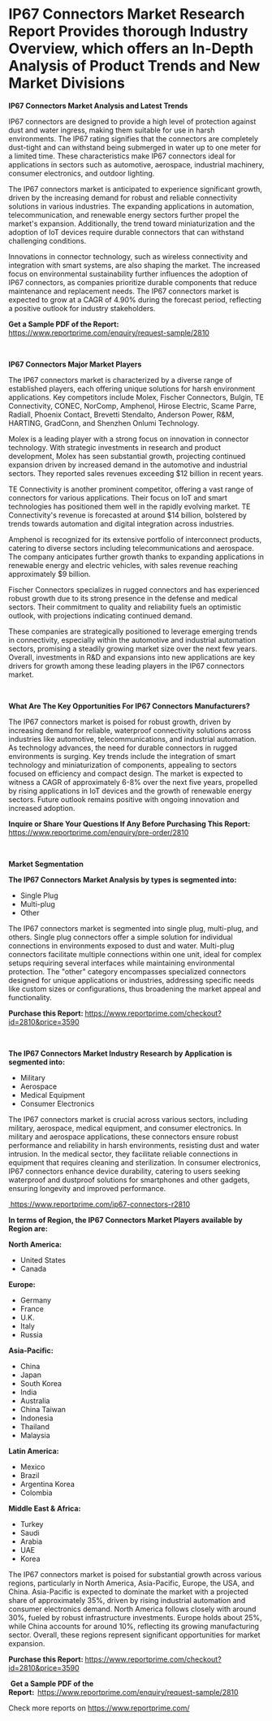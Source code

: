 <p><h1>IP67 Connectors Market Research Report Provides thorough Industry Overview, which offers an In-Depth Analysis of Product Trends and New Market Divisions</h1></p><p><strong>IP67 Connectors Market Analysis and Latest Trends</strong></p>
<p><p>IP67 connectors are designed to provide a high level of protection against dust and water ingress, making them suitable for use in harsh environments. The IP67 rating signifies that the connectors are completely dust-tight and can withstand being submerged in water up to one meter for a limited time. These characteristics make IP67 connectors ideal for applications in sectors such as automotive, aerospace, industrial machinery, consumer electronics, and outdoor lighting.</p><p>The IP67 connectors market is anticipated to experience significant growth, driven by the increasing demand for robust and reliable connectivity solutions in various industries. The expanding applications in automation, telecommunication, and renewable energy sectors further propel the market's expansion. Additionally, the trend toward miniaturization and the adoption of IoT devices require durable connectors that can withstand challenging conditions.</p><p>Innovations in connector technology, such as wireless connectivity and integration with smart systems, are also shaping the market. The increased focus on environmental sustainability further influences the adoption of IP67 connectors, as companies prioritize durable components that reduce maintenance and replacement needs. The IP67 connectors market is expected to grow at a CAGR of 4.90% during the forecast period, reflecting a positive outlook for industry stakeholders.</p></p>
<p><strong>Get a Sample PDF of the Report:&nbsp;</strong> <a href="https://www.reportprime.com/enquiry/request-sample/2810?utm_campaign=3078&utm_medium=2&utm_source=Github&utm_content=ia&utm_term=18032025&utm_id=ip67-connectors">https://www.reportprime.com/enquiry/request-sample/2810</a></p>
<p>&nbsp;</p>
<p><strong>IP67 Connectors Major Market Players</strong></p>
<p><p>The IP67 connectors market is characterized by a diverse range of established players, each offering unique solutions for harsh environment applications. Key competitors include Molex, Fischer Connectors, Bulgin, TE Connectivity, CONEC, NorComp, Amphenol, Hirose Electric, Scame Parre, Radiall, Phoenix Contact, Brevetti Stendalto, Anderson Power, R&M, HARTING, GradConn, and Shenzhen Onlumi Technology.</p><p>Molex is a leading player with a strong focus on innovation in connector technology. With strategic investments in research and product development, Molex has seen substantial growth, projecting continued expansion driven by increased demand in the automotive and industrial sectors. They reported sales revenues exceeding $12 billion in recent years.</p><p>TE Connectivity is another prominent competitor, offering a vast range of connectors for various applications. Their focus on IoT and smart technologies has positioned them well in the rapidly evolving market. TE Connectivity's revenue is forecasted at around $14 billion, bolstered by trends towards automation and digital integration across industries.</p><p>Amphenol is recognized for its extensive portfolio of interconnect products, catering to diverse sectors including telecommunications and aerospace. The company anticipates further growth thanks to expanding applications in renewable energy and electric vehicles, with sales revenue reaching approximately $9 billion.</p><p>Fischer Connectors specializes in rugged connectors and has experienced robust growth due to its strong presence in the defense and medical sectors. Their commitment to quality and reliability fuels an optimistic outlook, with projections indicating continued demand.</p><p>These companies are strategically positioned to leverage emerging trends in connectivity, especially within the automotive and industrial automation sectors, promising a steadily growing market size over the next few years. Overall, investments in R&D and expansions into new applications are key drivers for growth among these leading players in the IP67 connectors market.</p></p>
<p>&nbsp;</p>
<p><strong>What Are The Key Opportunities For IP67 Connectors Manufacturers?</strong></p>
<p><p>The IP67 connectors market is poised for robust growth, driven by increasing demand for reliable, waterproof connectivity solutions across industries like automotive, telecommunications, and industrial automation. As technology advances, the need for durable connectors in rugged environments is surging. Key trends include the integration of smart technology and miniaturization of components, appealing to sectors focused on efficiency and compact design. The market is expected to witness a CAGR of approximately 6-8% over the next five years, propelled by rising applications in IoT devices and the growth of renewable energy sectors. Future outlook remains positive with ongoing innovation and increased adoption.</p></p>
<p><strong>Inquire or Share Your Questions If Any Before Purchasing This Report:</strong> <a href="https://www.reportprime.com/enquiry/pre-order/2810?utm_campaign=3078&utm_medium=2&utm_source=Github&utm_content=ia&utm_term=18032025&utm_id=ip67-connectors">https://www.reportprime.com/enquiry/pre-order/2810</a></p>
<p>&nbsp;</p>
<p><strong>Market Segmentation</strong></p>
<p><strong>The IP67 Connectors Market Analysis by types is segmented into:</strong></p>
<p><ul><li>Single Plug</li><li>Multi-plug</li><li>Other</li></ul></p>
<p><p>The IP67 connectors market is segmented into single plug, multi-plug, and others. Single plug connectors offer a simple solution for individual connections in environments exposed to dust and water. Multi-plug connectors facilitate multiple connections within one unit, ideal for complex setups requiring several interfaces while maintaining environmental protection. The "other" category encompasses specialized connectors designed for unique applications or industries, addressing specific needs like custom sizes or configurations, thus broadening the market appeal and functionality.</p></p>
<p><strong>Purchase this Report:&nbsp;</strong><a href="https://www.reportprime.com/checkout?id=2810&price=3590&utm_campaign=3078&utm_medium=2&utm_source=Github&utm_content=ia&utm_term=18032025&utm_id=ip67-connectors">https://www.reportprime.com/checkout?id=2810&price=3590</a></p>
<p>&nbsp;</p>
<p><strong>The IP67 Connectors Market Industry Research by Application is segmented into:</strong></p>
<p><ul><li>Military</li><li>Aerospace</li><li>Medical Equipment</li><li>Consumer Electronics</li></ul></p>
<p><p>The IP67 connectors market is crucial across various sectors, including military, aerospace, medical equipment, and consumer electronics. In military and aerospace applications, these connectors ensure robust performance and reliability in harsh environments, resisting dust and water intrusion. In the medical sector, they facilitate reliable connections in equipment that requires cleaning and sterilization. In consumer electronics, IP67 connectors enhance device durability, catering to users seeking waterproof and dustproof solutions for smartphones and other gadgets, ensuring longevity and improved performance.</p></p>
<p><a href="https://www.reportprime.com/ip67-connectors-r2810?utm_campaign=3078&utm_medium=2&utm_source=Github&utm_content=ia&utm_term=18032025&utm_id=ip67-connectors">&nbsp;https://www.reportprime.com/ip67-connectors-r2810</a></p>
<p><strong>In terms of Region, the IP67 Connectors Market Players available by Region are:</strong></p>
<p>
    <p> <strong> North America: </strong>
        <ul>
            <li>United States</li>
            <li>Canada</li>
        </ul>
        </p> 
    <p> <strong> Europe: </strong>
        <ul>
            <li>Germany</li>
            <li>France</li>
            <li>U.K.</li>
            <li>Italy</li>
            <li>Russia</li>
        </ul>
        </p> 
    <p> <strong> Asia-Pacific: </strong>
        <ul>
            <li>China</li>
            <li>Japan</li>
            <li>South Korea</li>
            <li>India</li>
            <li>Australia</li>
            <li>China Taiwan</li>
            <li>Indonesia</li>
            <li>Thailand</li>
            <li>Malaysia</li>
        </ul>
        </p> 
    <p> <strong> Latin America: </strong>
        <ul>
            <li>Mexico</li>
            <li>Brazil</li>
            <li>Argentina Korea</li>
            <li>Colombia</li>
        </ul>
        </p> 
    <p> <strong> Middle East & Africa: </strong>
        <ul>
            <li>Turkey</li>
            <li>Saudi</li>
            <li>Arabia</li>
            <li>UAE</li>
            <li>Korea</li>
        </ul>
    </p>
    </p>
<p><p>The IP67 connectors market is poised for substantial growth across various regions, particularly in North America, Asia-Pacific, Europe, the USA, and China. Asia-Pacific is expected to dominate the market with a projected share of approximately 35%, driven by rising industrial automation and consumer electronics demand. North America follows closely with around 30%, fueled by robust infrastructure investments. Europe holds about 25%, while China accounts for around 10%, reflecting its growing manufacturing sector. Overall, these regions represent significant opportunities for market expansion.</p></p>
<p><strong>Purchase this Report: </strong><a href="https://www.reportprime.com/checkout?id=2810&price=3590&utm_campaign=3078&utm_medium=2&utm_source=Github&utm_content=ia&utm_term=18032025&utm_id=ip67-connectors">https://www.reportprime.com/checkout?id=2810&price=3590</a></p>
<p>&nbsp;<strong>Get a Sample PDF of the Report:&nbsp;&nbsp;</strong><a href="https://www.reportprime.com/enquiry/request-sample/2810?utm_campaign=3078&utm_medium=2&utm_source=Github&utm_content=ia&utm_term=18032025&utm_id=ip67-connectors">https://www.reportprime.com/enquiry/request-sample/2810</a></p>
<p><strong></strong></p>
<p>Check more reports on <a href="https://www.reportprime.com/?utm_campaign=3078&utm_medium=2&utm_source=Github&utm_content=ia&utm_term=18032025&utm_id=ip67-connectors">https://www.reportprime.com/</a></p>
